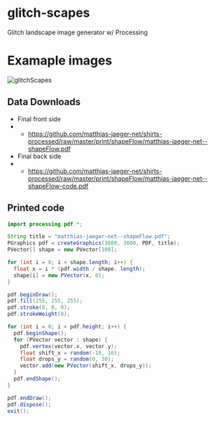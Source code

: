 # glitch-scapes
Glitch landscape image generator w/ Processing



# Examaple images
![glitchScapes](imgages/cover.png)

## Data Downloads
- Final front side
- - https://github.com/matthias-jaeger-net/shirts-processed/raw/master/print/shapeFlow/matthias-jaeger-net--shapeFlow.pdf
- Final back side
- - https://github.com/matthias-jaeger-net/shirts-processed/raw/master/print/shapeFlow/matthias-jaeger-net--shapeFlow-code.pdf

## Printed code
```java
import processing.pdf.*;

String title = "matthias-jaeger-net--shapeFlow.pdf";
PGraphics pdf = createGraphics(3600, 3600, PDF, title);
PVector[] shape = new PVector[100];

for (int i = 0; i < shape.length; i++) {
  float x = i * (pdf.width / shape. length);
  shape[i] = new PVector(x, 0);
}

pdf.beginDraw();
pdf.fill(255, 255, 255);
pdf.stroke(0, 0, 0);
pdf.strokeWeight(8);

for (int i = 0; i < pdf.height; i++) {
  pdf.beginShape();
  for (PVector vector : shape) {
    pdf.vertex(vector.x, vector.y);
    float shift_x = random(-10, 10);
    float drops_y = random(0, 30);
    vector.add(new PVector(shift_x, drops_y));
  }
  pdf.endShape();
}

pdf.endDraw();
pdf.dispose();
exit();
```
